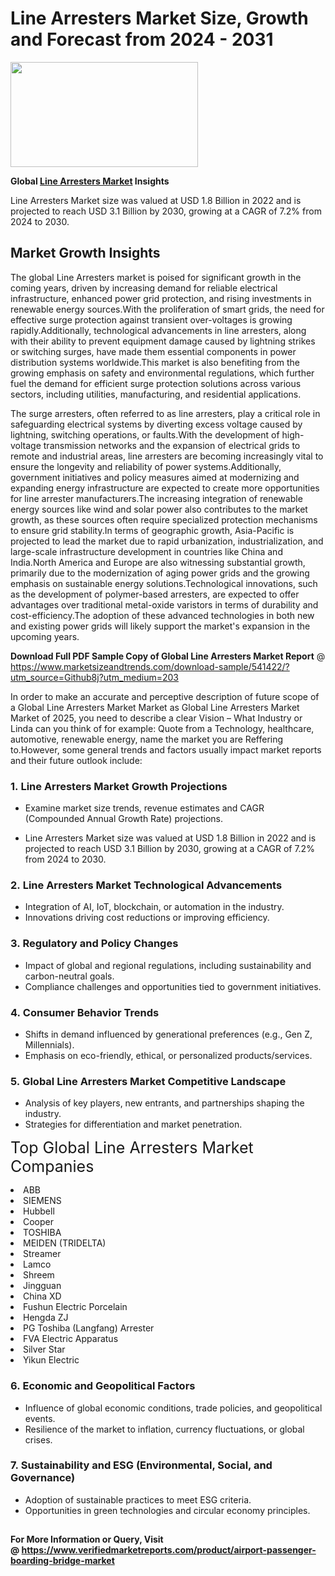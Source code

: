 <H1>Line Arresters Market Size, Growth and Forecast from 2024 - 2031</H1><img class="aligncenter size-medium wp-image-584254" src="https://thirdeyenews.in/wp-content/uploads/2024/09/Global-Market-Research-300x168.jpeg" alt="" width="300" height="168" /><p><strong>Global&nbsp;<a href="https://www.marketsizeandtrends.com/download-sample/541422/?utm_source=Github8j?utm_medium=203">Line Arresters Market</a> Insights</strong></p><p>Line Arresters Market size was valued at USD 1.8 Billion in 2022 and is projected to reach USD 3.1 Billion by 2030, growing at a CAGR of 7.2% from 2024 to 2030.</p><p><h2>Market Growth Insights</h2> <p>The global Line Arresters market is poised for significant growth in the coming years, driven by increasing demand for reliable electrical infrastructure, enhanced power grid protection, and rising investments in renewable energy sources.With the proliferation of smart grids, the need for effective surge protection against transient over-voltages is growing rapidly.Additionally, technological advancements in line arresters, along with their ability to prevent equipment damage caused by lightning strikes or switching surges, have made them essential components in power distribution systems worldwide.This market is also benefiting from the growing emphasis on safety and environmental regulations, which further fuel the demand for efficient surge protection solutions across various sectors, including utilities, manufacturing, and residential applications.</p> <p>The surge arresters, often referred to as line arresters, play a critical role in safeguarding electrical systems by diverting excess voltage caused by lightning, switching operations, or faults.With the development of high-voltage transmission networks and the expansion of electrical grids to remote and industrial areas, line arresters are becoming increasingly vital to ensure the longevity and reliability of power systems.Additionally, government initiatives and policy measures aimed at modernizing and expanding energy infrastructure are expected to create more opportunities for line arrester manufacturers.The increasing integration of renewable energy sources like wind and solar power also contributes to the market growth, as these sources often require specialized protection mechanisms to ensure grid stability.In terms of geographic growth, Asia-Pacific is projected to lead the market due to rapid urbanization, industrialization, and large-scale infrastructure development in countries like China and India.North America and Europe are also witnessing substantial growth, primarily due to the modernization of aging power grids and the growing emphasis on sustainable energy solutions.Technological innovations, such as the development of polymer-based arresters, are expected to offer advantages over traditional metal-oxide varistors in terms of durability and cost-efficiency.The adoption of these advanced technologies in both new and existing power grids will likely support the market's expansion in the upcoming years.</p><p><span class=""><strong>Download Full PDF Sample Copy of Global Line Arresters Market Report</strong> @ <a href="https://www.marketsizeandtrends.com/download-sample/541422/?utm_source=Github8j?utm_medium=203" target="_blank">https://www.marketsizeandtrends.com/download-sample/541422/?utm_source=Github8j?utm_medium=203</a></span></p><p>In order to make an accurate and perceptive description of future scope of a Global&nbsp;Line Arresters Market Market as Global&nbsp;Line Arresters Market Market of 2025, you need to describe a clear Vision &ndash; What Industry or Linda can you think of for example: Quote from a Technology, healthcare, automotive, renewable energy, name the market you are Reffering to.However, some general trends and factors usually impact market reports and their future outlook include:</p><h3>1.&nbsp;<strong>Line Arresters Market Growth Projections</strong></h3><ul><li>Examine market size trends, revenue estimates and CAGR (Compounded Annual Growth Rate) projections.</li><li><p>Line Arresters Market size was valued at USD 1.8 Billion in 2022 and is projected to reach USD 3.1 Billion by 2030, growing at a CAGR of 7.2% from 2024 to 2030.</p></li></ul><h3>2.&nbsp;<strong>Line Arresters Market Technological Advancements</strong></h3><ul><li>Integration of AI, IoT, blockchain, or automation in the industry.</li><li>Innovations driving cost reductions or improving efficiency.</li></ul><h3>3.&nbsp;<strong>Regulatory and Policy Changes</strong></h3><ul><li>Impact of global and regional regulations, including sustainability and carbon-neutral goals.</li><li>Compliance challenges and opportunities tied to government initiatives.</li></ul><h3>4.&nbsp;<strong>Consumer Behavior Trends</strong></h3><ul><li>Shifts in demand influenced by generational preferences (e.g., Gen Z, Millennials).</li><li>Emphasis on eco-friendly, ethical, or personalized products/services.</li></ul><h3>5.&nbsp;<strong>Global Line Arresters Market Competitive Landscape</strong></h3><ul><li>Analysis of key players, new entrants, and partnerships shaping the industry.</li><li>Strategies for differentiation and market penetration.</li></ul><p data-pm-slice="1 1 []"><span style="color: inherit; font-family: inherit; font-size: 25px;">Top Global Line Arresters Market Companies</span></p><div class="" data-test-id=""><p><li>ABB</li><li> SIEMENS</li><li> Hubbell</li><li> Cooper</li><li> TOSHIBA</li><li> MEIDEN (TRIDELTA)</li><li> Streamer</li><li> Lamco</li><li> Shreem</li><li> Jingguan</li><li> China XD</li><li> Fushun Electric Porcelain</li><li> Hengda ZJ</li><li> PG Toshiba (Langfang) Arrester</li><li> FVA Electric Apparatus</li><li> Silver Star</li><li> Yikun Electric</li></p></div><h3>6.&nbsp;<strong>Economic and Geopolitical Factors</strong></h3><ul><li>Influence of global economic conditions, trade policies, and geopolitical events.</li><li>Resilience of the market to inflation, currency fluctuations, or global crises.</li></ul><h3>7.&nbsp;<strong>Sustainability and ESG (Environmental, Social, and Governance)</strong></h3><ul><li>Adoption of sustainable practices to meet ESG criteria.</li><li>Opportunities in green technologies and circular economy principles.</li></ul><h2><strong style="font-size: 14px;">For More Information or Query, Visit @&nbsp;</strong><a style="background-color: #ffffff; font-size: 14px;" href="https://www.marketsizeandtrends.com/report/line-arresters-market/" target="_blank">https://www.verifiedmarketreports.com/product/airport-passenger-boarding-bridge-market</a></h2>